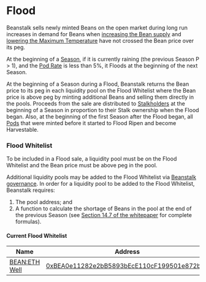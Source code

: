 # Flood

Beanstalk sells newly minted Beans on the open market during long run increases in demand for Beans when [increasing the Bean supply](overview.md#bean-supply) and [lowering the Maximum Temperature](temperature.md) have not crossed the Bean price over its peg.

At the beginning of a [Season](../farm/sun.md), if it is currently raining (the previous Season P > 1), and the [Pod Rate](overview.md#debt-level) is less than 5%, it Floods at the beginning of the next Season.

At the beginning of a Season during a Flood, Beanstalk returns the Bean price to its peg in each liquidity pool on the Flood Whitelist where the Bean price is above peg by minting additional Beans and selling them directly in the pools. Proceeds from the sale are distributed to [Stalkholders](../farm/silo.md#the-stalk-system) at the beginning of a Season in proportion to their Stalk ownership when the Flood began. Also, at the beginning of the first Season after the Flood began, all [Pods](../farm/field.md#pods) that were minted before it started to Flood Ripen and become Harvestable.

### Flood Whitelist

To be included in a Flood sale, a liquidity pool must be on the Flood Whitelist and the Bean price must be above peg in the pool.&#x20;

Additional liquidity pools may be added to the Flood Whitelist via [Beanstalk governance](../governance/beanstalk/). In order for a liquidity pool to be added to the Flood Whitelist, Beanstalk requires:

1. The pool address; and
2. A function to calculate the shortage of Beans in the pool at the end of the previous Season (see [Section 14.7 of the whitepaper](https://bean.money/beanstalk.pdf#subsection.14.7) for complete formulas).

#### Current Flood Whitelist

| Name                                                                                       | Address                                                                                                               |
| ------------------------------------------------------------------------------------------ | --------------------------------------------------------------------------------------------------------------------- |
| [BEAN:ETH Well](https://basin.exchange/#/wells/0xbea0e11282e2bb5893bece110cf199501e872bad) | [0xBEA0e11282e2bB5893bEcE110cF199501e872bAd](https://etherscan.io/address/0xBEA0e11282e2bB5893bEcE110cF199501e872bAd) |
